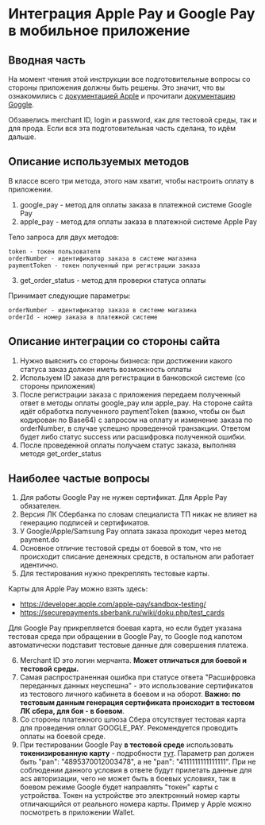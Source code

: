 # Интеграция Apple Pay и Google Pay в мобильное приложение
## Вводная часть

На момент чтения этой инструкции все подготовительные вопросы со стороны приложения должны быть решены. Это значит, что вы ознакомились с [документацией Apple](https://developer.apple.com/documentation/passkit/apple_pay/) и прочитали [документацию Goggle](https://developers.google.com/pay/api/android/overview?hl=ru).

Обзавелись merchant ID, login и password, как для тестовой среды, так и для прода. Если вся эта подготовительная часть сделана, то идём дальше.
## Описание используемых методов
В классе всего три метода, этого нам хватит, чтобы настроить оплату в приложении.

1) google_pay - метод для оплаты заказа в платежной системе Google Pay
2) apple_pay - метод для оплаты заказа в платежной системе Apple Pay

Тело запроса для двух методов:
```
token - токен пользователя
orderNumber - идентификатор заказа в системе магазина
paymentToken - токен полученный при регистрации заказа
```
3) get_order_status - метод для проверки статуса оплаты

Принимает следующие параметры:
```
orderNumber - идентификатор заказа в системе магазина
orderId - номер заказа в платежной системе
```
## Описание интеграции со стороны сайта
1) Нужно выяснить со стороны бизнеса: при достижении какого статуса заказ должен иметь возможность оплаты
2) Используем ID заказа для регистрации в банковской системе (со стороны приложения)
3) После регистрации заказа с приложения передаем полученный ответ в методы оплаты google_pay или apple_pay.
На стороне сайта идёт обработка полученного paymentToken (важно, чтобы он был кодирован по Base64) с запросом на оплату и изменение заказа по orderNumber, в случае успешно проведенной транзакции.
Ответом будет либо статус success или расшифровка полученной ошибки.
4) После проведенной оплаты получаем статус заказа, выполняя методя get_order_status
## Наиболее частые вопросы
1) Для работы Google Pay не нужен сертификат. Для Apple Pay обязателен.
2) Версия ЛК Сбербанка по словам специалиста ТП никак не влияет на генерацию подписей и сертификатов.
3) У Google/Apple/Samsung Pay оплата заказа проходит через метод payment.do
4) Основное отличие тестовой среды от боевой в том, что не происходит списание денежных средств, в остальном апи работает идентично.
5) Для тестирования нужно прекреплять тестовые карты. 

Карты для Apple Pay можно взять здесь:
- https://developer.apple.com/apple-pay/sandbox-testing/
- https://securepayments.sberbank.ru/wiki/doku.php/test_cards

Для Google Pay прикрепляется боевая карта, но если будет указана тестовая среда при обращении в Google Pay, то Google под капотом автоматически подставит тестовые данные для совершения платежа.

6) Merchant ID это логин мерчанта. **Может отличаться для боевой и тестовой среды.**
7) Самая распространенная ошибка при статусе ответа "Расшифровка переданных данных неуспешна" - это использование сертификатов из тестового личного кабинета в боевом и на оборот. **Важно: по тестовым данным генерация сертификата происходит в тестовом ЛК сбера, для боя - в боевом**.
8) Со стороны платежного шлюза Сбера отсутствует тестовая карта для проведения оплат GOOGLE_PAY. Рекомендуется проводить оплаты на боевой среде.
9) При тестировании Google Pay **в тестовой среде** использовать **токенизированную карту** - подробности [тут](https://developers.google.com/pay/api/android/guides/resources/sample-tokens). 
Параметр pan должен быть "pan": "4895370012003478", а не "pan": "4111111111111111".
При не соблюдении данного условия в ответе будут прилетать данные для acs авторизации, чего не может быть в боевых условиях, так в боевом режиме Google будет направлять "токен" карты с устройства. Токен на устройстве это электронный номер карты отличающийся от реального номера карты. Пример у Apple можно посмотреть в приложении Wallet.

